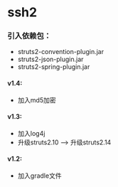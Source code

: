 # ssh2

### 引入依赖包：

* struts2-convention-plugin.jar
* struts2-json-plugin.jar
* struts2-spring-plugin.jar

#### v1.4:
* 加入md5加密

#### v1.3:
* 加入log4j
* 升级struts2.10 --> 升级struts2.14

#### v1.2:
* 加入gradle文件


